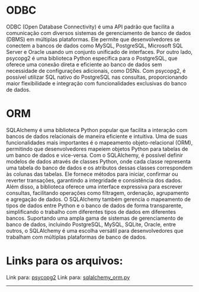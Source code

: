 # ODBC
ODBC (Open Database Connectivity) é uma API padrão que facilita a comunicação com diversos sistemas de gerenciamento de banco de dados (DBMS) em múltiplas plataformas. Ele permite que desenvolvedores se conectem a bancos de dados como MySQL, PostgreSQL, Microsoft SQL Server e Oracle usando um conjunto unificado de interfaces. Por outro lado, psycopg2 é uma biblioteca Python específica para o PostgreSQL, que oferece uma conexão direta e eficiente ao banco de dados sem necessidade de configurações adicionais, como DSNs. Com psycopg2, é possível utilizar SQL nativo do PostgreSQL nas consultas, proporcionando maior flexibilidade e integração com funcionalidades exclusivas do banco de dados.


# ORM
SQLAlchemy é uma biblioteca Python popular que facilita a interação com bancos de dados relacionais de maneira eficiente e intuitiva. Uma de suas funcionalidades mais importantes é o mapeamento objeto-relacional (ORM), permitindo que desenvolvedores mapeiem objetos Python para tabelas de um banco de dados e vice-versa. Com o SQLAlchemy, é possível definir modelos de dados através de classes Python, onde cada classe representa uma tabela do banco de dados e os atributos dessas classes correspondem às colunas das tabelas. Ele fornece métodos para iniciar, confirmar ou reverter transações, garantindo a integridade e consistência dos dados. Além disso, a biblioteca oferece uma interface expressiva para escrever consultas, facilitando operações como filtragem, ordenação, agrupamento e agregação de dados. O SQLAlchemy também gerencia o mapeamento de tipos de dados entre Python e o banco de dados de forma transparente, simplificando o trabalho com diferentes tipos de dados em diferentes bancos. Suportando uma ampla gama de sistemas de gerenciamento de banco de dados, incluindo PostgreSQL, MySQL, SQLite, Oracle, entre outros, o SQLAlchemy é uma escolha versátil para desenvolvedores que trabalham com múltiplas plataformas de banco de dados.

# Links para os arquivos: 
Link para: [psycopg2](tarefas/scripts/psycopg2_odbc.py)
Link para: [sqlalchemy_orm.py](tarefas/scripts/sqlalchemy_orm.py)
_______________________________________________________________________________________________________